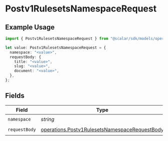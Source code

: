 # Postv1RulesetsNamespaceRequest

## Example Usage

```typescript
import { Postv1RulesetsNamespaceRequest } from "@scalar/sdk/models/operations";

let value: Postv1RulesetsNamespaceRequest = {
  namespace: "<value>",
  requestBody: {
    title: "<value>",
    slug: "<value>",
    document: "<value>",
  },
};
```

## Fields

| Field                                                                                                          | Type                                                                                                           | Required                                                                                                       | Description                                                                                                    |
| -------------------------------------------------------------------------------------------------------------- | -------------------------------------------------------------------------------------------------------------- | -------------------------------------------------------------------------------------------------------------- | -------------------------------------------------------------------------------------------------------------- |
| `namespace`                                                                                                    | *string*                                                                                                       | :heavy_check_mark:                                                                                             | N/A                                                                                                            |
| `requestBody`                                                                                                  | [operations.Postv1RulesetsNamespaceRequestBody](../../models/operations/postv1rulesetsnamespacerequestbody.md) | :heavy_check_mark:                                                                                             | N/A                                                                                                            |